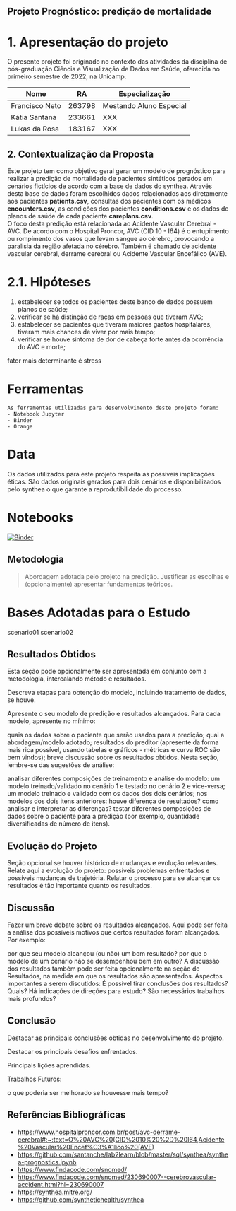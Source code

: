## Projeto Prognóstico: predição de mortalidade

# 1. Apresentação do projeto
O presente projeto foi originado no contexto das atividades da disciplina de pós-graduação Ciência e Visualização de Dados em Saúde, oferecida no primeiro semestre de 2022, na Unicamp.

|Nome  | RA | Especialização|
|--|--|--|
| Francisco Neto  | 263798  | Mestando Aluno Especial|
| Kátia Santana  | 233661  | XXX|
| Lukas da Rosa  | 183167  | XXX|

## 2. Contextualização da Proposta

  Este projeto tem como objetivo geral gerar um modelo de prognóstico para realizar a predição de mortalidade de pacientes sintéticos gerados em cenários fictícios de acordo com a base de dados do synthea.
        Através desta base de dados foram escolhidos dados relacionados aos diretamente aos pacientes **patients.csv**, consultas dos pacientes com os médicos **encounters.csv**, as condições dos pacientes **conditions.csv** e os dados de planos de saúde de cada paciente **careplans.csv**.  
        O foco desta predição está relacionada ao Acidente Vascular Cerebral - AVC. De acordo com o Hospital Proncor, AVC (CID 10 - I64) é o entupimento ou rompimento dos vasos que levam sangue ao cérebro, provocando a paralisia da região afetada no cérebro. Também é chamado de acidente vascular cerebral, derrame cerebral ou Acidente Vascular Encefálico (AVE). 
# 2.1. Hipóteses 
1. estabelecer se todos os pacientes deste banco de dados possuem planos de saúde;
2. verificar se há distinção de raças em pessoas que tiveram AVC;
3. estabelecer se pacientes que tiveram maiores gastos hospitalares, tiveram mais chances de viver por mais tempo;
4. verificar se houve sintoma de dor de cabeça forte antes da ocorrência do AVC e morte;

fator mais determinante é stress


# Ferramentas
	As ferramentas utilizadas para desenvolvimento deste projeto foram:
	- Notebook Jupyter
	- Binder
	- Orange
	
# Data
  Os dados utilizados para este projeto respeita as possíveis implicações éticas. São dados originais gerados para dois cenários e disponibilizados pelo synthea o que garante a reprodutibilidade do processo.
  
# Notebooks         
  [![Binder](https://mybinder.org/badge_logo.svg)](https://mybinder.org/v2/gh/Fnetounicamp/p2prognostico/HEAD)

## Metodologia
	
> Abordagem adotada pelo projeto na predição.
> Justificar as escolhas e (opcionalmente) apresentar fundamentos teóricos.
> 
# Bases Adotadas para o Estudo
scenario01
scenario02

## Resultados Obtidos
Esta seção pode opcionalmente ser apresentada em conjunto com a metodologia, intercalando método e resultados.

Descreva etapas para obtenção do modelo, incluindo tratamento de dados, se houve.

Apresente o seu modelo de predição e resultados alcançados. Para cada modelo, apresente no mínimo:

quais os dados sobre o paciente que serão usados para a predição;
qual a abordagem/modelo adotado;
resultados do preditor (apresente da forma mais rica possível, usando tabelas e gráficos - métricas e curva ROC são bem vindos);
breve discussão sobre os resultados obtidos.
Nesta seção, lembre-se das sugestões de análise:

analisar diferentes composições de treinamento e análise do modelo:
um modelo treinado/validado no cenário 1 e testado no cenário 2 e vice-versa;
um modelo treinado e validado com os dados dos dois cenários;
nos modelos dos dois itens anteriores:
houve diferença de resultados?
como analisar e interpretar as diferenças?
testar diferentes composições de dados sobre o paciente para a predição (por exemplo, quantidade diversificadas de número de itens).


## Evolução do Projeto
Seção opcional se houver histórico de mudanças e evolução relevantes. Relate aqui a evolução do projeto: possíveis problemas enfrentados e possíveis mudanças de trajetória. Relatar o processo para se alcançar os resultados é tão importante quanto os resultados.

## Discussão

Fazer um breve debate sobre os resultados alcançados. Aqui pode ser feita a análise dos possíveis motivos que certos resultados foram alcançados. Por exemplo:

por que seu modelo alcançou (ou não) um bom resultado?
por que o modelo de um cenário não se desempenhou bem em outro?
A discussão dos resultados também pode ser feita opcionalmente na seção de Resultados, na medida em que os resultados são apresentados. Aspectos importantes a serem discutidos: É possível tirar conclusões dos resultados? Quais? Há indicações de direções para estudo? São necessários trabalhos mais profundos?

## Conclusão
Destacar as principais conclusões obtidas no desenvolvimento do projeto.

Destacar os principais desafios enfrentados.

Principais lições aprendidas.

Trabalhos Futuros:

o que poderia ser melhorado se houvesse mais tempo?

## Referências Bibliográficas

* https://www.hospitalproncor.com.br/post/avc-derrame-cerebral#:~:text=O%20AVC%20(CID%2010%20%2D%20I64,Acidente%20Vascular%20Encef%C3%A1lico%20(AVE)
* https://github.com/santanche/lab2learn/blob/master/sql/synthea/synthea-prognostics.ipynb
* https://www.findacode.com/snomed/
* https://www.findacode.com/snomed/230690007--cerebrovascular-accident.html?hl=230690007
* https://synthea.mitre.org/
* https://github.com/synthetichealth/synthea


